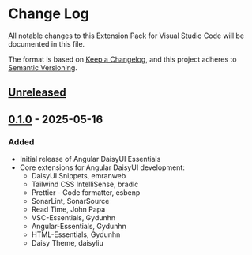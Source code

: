 # Change Log

All notable changes to this Extension Pack for Visual Studio Code will be documented in this file.

The format is based on [Keep a Changelog](https://keepachangelog.com/en/1.0.0/),
and this project adheres to [Semantic Versioning](https://semver.org/spec/v2.0.0.html).

## [Unreleased]

## [0.1.0] - 2025-05-16

### Added

* Initial release of Angular DaisyUI Essentials
* Core extensions for Angular DaisyUI development:
  * DaisyUI Snippets, emranweb
  * Tailwind CSS IntelliSense, bradlc
  * Prettier - Code formatter, esbenp
  * SonarLint, SonarSource
  * Read Time, John Papa
  * VSC-Essentials, Gydunhn
  * Angular-Essentials, Gydunhn
  * HTML-Essentials, Gydunhn
  * Daisy Theme, daisyliu

[Unreleased]: https://github.com/Gydunhn/Angular-DaisyUI-Essentials/tree/develop
[0.1.0]: https://github.com/Gydunhn/Angular-DaisyUI-Essentials/releases/tag/0.1.0
